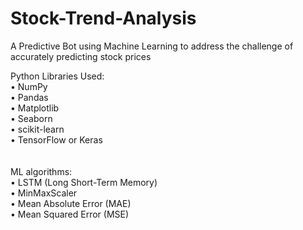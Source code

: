 # Stock-Trend-Analysis
A Predictive Bot using Machine Learning to address the challenge of accurately predicting stock prices

Python Libraries Used:<br>
  •	NumPy<br>
  •	Pandas<br>
  •	Matplotlib<br>
  •	Seaborn<br>
  •	scikit-learn<br>
  •	TensorFlow or Keras<br>
<br>
<br>
ML algorithms:<br>
  •	LSTM (Long Short-Term Memory)<br>
  •	MinMaxScaler<br>
  •	Mean Absolute Error (MAE)<br>
  •	Mean Squared Error (MSE)<br>
